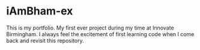 # iAmBham-ex
This is my portfolio. My first ever project during my time at Innovate Birmingham. I always feel the excitement of first
learning code when I come back and revisit this repository. 

